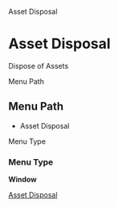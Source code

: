 
Asset Disposal
# Asset Disposal


Dispose of Assets

Menu Path
## Menu Path



- Asset Disposal

Menu Type
### Menu Type

**Window**


[Asset Disposal](functional-guide/window/window-asset-disposal.md)